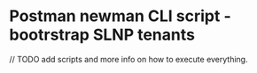 # Postman newman CLI script - bootrstrap SLNP tenants

// TODO add scripts and more info on how to execute everything.
